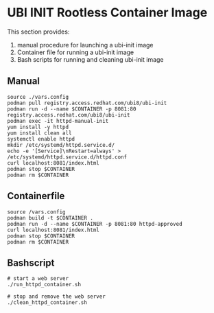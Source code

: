 # UBI INIT Rootless Container Image

This section provides:
1. manual procedure for launching a ubi-init image
1. Container file for running a ubi-init image
1. Bash scripts for running and cleaning ubi-init image

## Manual
```
source ./vars.config
podman pull registry.access.redhat.com/ubi8/ubi-init
podman run -d --name $CONTAINER -p 8081:80 registry.access.redhat.com/ubi8/ubi-init
podman exec -it httpd-manual-init
yum install -y httpd
yum install clean all
systemctl enable httpd
mkdir /etc/systemd/httpd.service.d/
echo -e '[Service]\nRestart=always' > /etc/systemd/httpd.service.d/httpd.conf
curl localhost:8081/index.html
podman stop $CONTAINER
podman rm $CONTAINER
```

## Containerfile
```
source /vars.config
podman build -t $CONTAINER .
podman run -d --name $CONTAINER -p 8081:80 httpd-approved
curl localhost:8081/index.html
podman stop $CONTAINER
podman rm $CONTAINER
```

## Bashscript
```
# start a web server
./run_httpd_container.sh

# stop and remove the web server
./clean_httpd_container.sh
```
